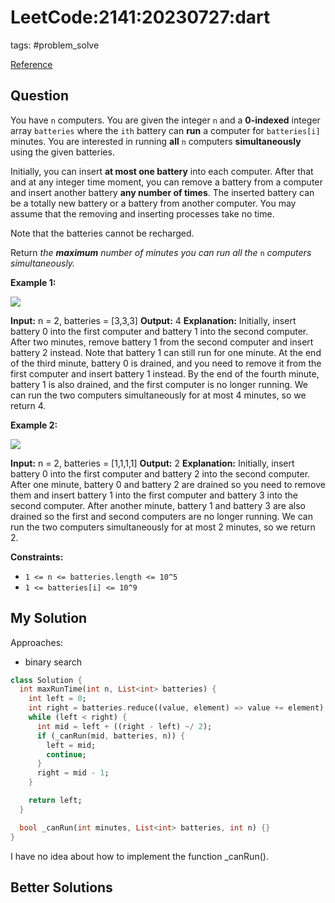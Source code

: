 # LeetCode:2141:20230727:dart

tags: #problem_solve

[Reference](https://leetcode.com/problems/maximum-running-time-of-n-computers/)

## Question

You have `n` computers. You are given the integer `n` and a **0-indexed** integer array `batteries` where the `ith` battery can **run** a computer for `batteries[i]` minutes. You are interested in running **all** `n` computers **simultaneously** using the given batteries.

Initially, you can insert **at most one battery** into each computer. After that and at any integer time moment, you can remove a battery from a computer and insert another battery **any number of times**. The inserted battery can be a totally new battery or a battery from another computer. You may assume that the removing and inserting processes take no time.

Note that the batteries cannot be recharged.

Return _the **maximum** number of minutes you can run all the_ `n` _computers simultaneously._

**Example 1:**

![](https://assets.leetcode.com/uploads/2022/01/06/example1-fit.png)

**Input:** n = 2, batteries = [3,3,3]
**Output:** 4
**Explanation:**
Initially, insert battery 0 into the first computer and battery 1 into the second computer.
After two minutes, remove battery 1 from the second computer and insert battery 2 instead. Note that battery 1 can still run for one minute.
At the end of the third minute, battery 0 is drained, and you need to remove it from the first computer and insert battery 1 instead.
By the end of the fourth minute, battery 1 is also drained, and the first computer is no longer running.
We can run the two computers simultaneously for at most 4 minutes, so we return 4.

**Example 2:**

![](https://assets.leetcode.com/uploads/2022/01/06/example2.png)

**Input:** n = 2, batteries = [1,1,1,1]
**Output:** 2
**Explanation:**
Initially, insert battery 0 into the first computer and battery 2 into the second computer.
After one minute, battery 0 and battery 2 are drained so you need to remove them and insert battery 1 into the first computer and battery 3 into the second computer.
After another minute, battery 1 and battery 3 are also drained so the first and second computers are no longer running.
We can run the two computers simultaneously for at most 2 minutes, so we return 2.

**Constraints:**

- `1 <= n <= batteries.length <= 10^5`
- `1 <= batteries[i] <= 10^9`

## My Solution

Approaches:

- binary search

```dart
class Solution {
  int maxRunTime(int n, List<int> batteries) {
    int left = 0;
    int right = batteries.reduce((value, element) => value += element) ~/ n;
    while (left < right) {
      int mid = left + ((right - left) ~/ 2);
      if (_canRun(mid, batteries, n)) {
        left = mid;
        continue;
      }
      right = mid - 1;
    }

    return left;
  }

  bool _canRun(int minutes, List<int> batteries, int n) {}
}
```

I have no idea about how to implement the function _canRun().

## Better Solutions
